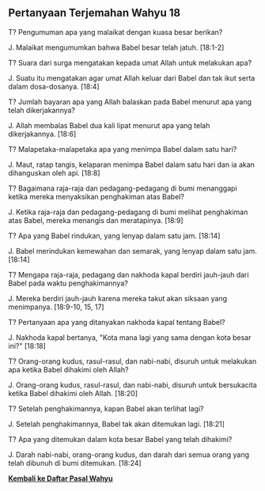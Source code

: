 ﻿## Pertanyaan Terjemahan Wahyu 18 ##

T? Pengumuman apa yang malaikat dengan kuasa besar berikan?

J. Malaikat mengumumkan bahwa Babel besar telah jatuh. [18:1-2]

T? Suara dari surga mengatakan kepada umat Allah untuk melakukan apa?

J. Suatu itu mengatakan agar umat Allah keluar dari Babel dan tak ikut serta dalam dosa-dosanya. [18:4]

T? Jumlah bayaran apa yang Allah balaskan pada Babel menurut apa yang telah dikerjakannya?

J. Allah membalas Babel dua kali lipat menurut apa yang telah dikerjakannya. [18:6]

T? Malapetaka-malapetaka apa yang menimpa Babel dalam satu hari?

J. Maut, ratap tangis, kelaparan menimpa Babel dalam satu hari dan ia akan dihanguskan oleh api. [18:8]

T? Bagaimana raja-raja dan pedagang-pedagang di bumi menanggapi ketika mereka menyaksikan penghakiman atas Babel?

J. Ketika raja-raja dan pedagang-pedagang di bumi melihat penghakiman atas Babel, mereka menangis dan meratapinya. [18:9]

T? Apa yang Babel rindukan, yang lenyap dalam satu jam. [18:14]

J. Babel merindukan kemewahan dan semarak, yang lenyap dalam satu jam. [18:14]

T? Mengapa raja-raja, pedagang dan nakhoda kapal berdiri jauh-jauh dari Babel pada waktu penghakimannya?

J. Mereka berdiri jauh-jauh karena mereka takut akan siksaan yang menimpanya. [18:9-10, 15, 17]

T? Pertanyaan apa yang ditanyakan nakhoda kapal tentang Babel?

J. Nakhoda kapal bertanya, "Kota mana lagi yang sama dengan kota besar ini?" [18:18]

T? Orang-orang kudus, rasul-rasul, dan nabi-nabi, disuruh untuk melakukan apa ketika Babel dihakimi oleh Allah?

J. Orang-orang kudus, rasul-rasul, dan nabi-nabi, disuruh untuk bersukacita ketika Babel dihakimi oleh Allah. [18:20]

T? Setelah penghakimannya, kapan Babel akan terlihat lagi?

J. Setelah penghakimannya, Babel tak akan ditemukan lagi. [18:21]

T? Apa yang ditemukan dalam kota besar Babel yang telah dihakimi?

J. Darah nabi-nabi, orang-orang kudus, dan darah dari semua orang yang telah dibunuh di bumi ditemukan. [18:24]

__[Kembali ke Daftar Pasal Wahyu](./)__


